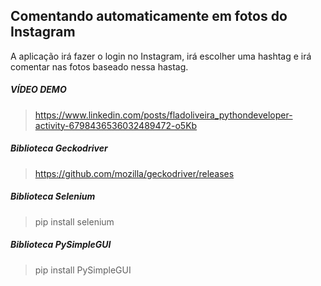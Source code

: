 ## Comentando automaticamente em fotos do Instagram

A aplicação irá fazer o login no Instagram, irá escolher uma hashtag
e irá comentar nas fotos baseado nessa hastag.



##### VÍDEO DEMO
>https://www.linkedin.com/posts/fladoliveira_pythondeveloper-activity-6798436536032489472-o5Kb



##### Biblioteca Geckodriver
>https://github.com/mozilla/geckodriver/releases

##### Biblioteca Selenium
>pip install selenium

##### Biblioteca PySimpleGUI
>pip install PySimpleGUI